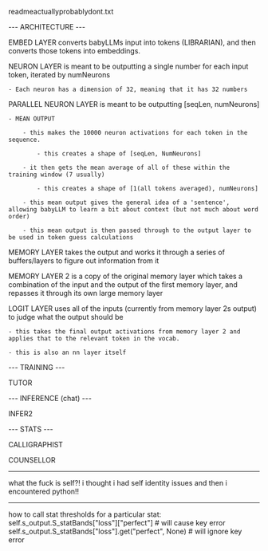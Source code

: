 readmeactuallyprobablydont.txt

--- ARCHITECTURE ---


EMBED LAYER converts babyLLMs input into tokens (LIBRARIAN), and then converts those tokens into embeddings.


NEURON LAYER is meant to be outputting a single number for each input token, iterated by numNeurons

    - Each neuron has a dimension of 32, meaning that it has 32 numbers


PARALLEL NEURON LAYER is meant to be outputting [seqLen, numNeurons]

    - MEAN OUTPUT
    
        - this makes the 10000 neuron activations for each token in the sequence.
        
            - this creates a shape of [seqLen, NumNeurons]
            
        - it then gets the mean average of all of these within the training window (7 usually)
        
            - this creates a shape of [1(all tokens averaged), numNeurons]
            
        - this mean output gives the general idea of a 'sentence', allowing babyLLM to learn a bit about context (but not much about word order)
        
        - this mean output is then passed through to the output layer to be used in token guess calculations
        

MEMORY LAYER takes the output and works it through a series of buffers/layers to figure out information from it


MEMORY LAYER 2 is a copy of the original memory layer which takes a combination of the input and the output of the first memory layer, and repasses it through its own large memory layer


LOGIT LAYER uses all of the inputs (currently from memory layer 2s output) to judge what the output should be

    - this takes the final output activations from memory layer 2 and applies that to the relevant token in the vocab.
    
    - this is also an nn layer itself


--- TRAINING ---

TUTOR

--- INFERENCE (chat) ---

INFER2

--- STATS ---

CALLIGRAPHIST

COUNSELLOR

----

what the fuck is self?! i thought i had self identity issues and then i encountered python!!

---

how to call stat thresholds for a particular stat:
        self.s_output.S_statBands["loss"]["perfect"] # will cause key error
        self.s_output.S_statBands["loss"].get("perfect", None) # will ignore key error


